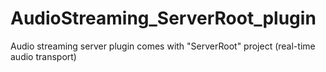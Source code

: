 # AudioStreaming_ServerRoot_plugin
Audio streaming server plugin comes with "ServerRoot" project (real-time audio transport)
